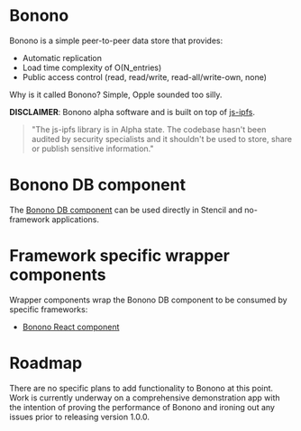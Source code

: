 # Bonono

Bonono is a simple peer-to-peer data store that provides:

* Automatic replication
* Load time complexity of O(N_entries) 
* Public access control (read, read/write, read-all/write-own, none)

Why is it called Bonono? Simple, Opple sounded too silly.

**DISCLAIMER**: Bonono alpha software and is built on top of [js-ipfs](https://js.ipfs.tech/).

>"The js-ipfs library is in Alpha state. The codebase hasn't been audited by security specialists and it shouldn't be used to store, share or publish sensitive information."

# Bonono DB component

The [Bonono DB component](main/README.md) can be used directly in Stencil and no-framework applications.

# Framework specific wrapper components

Wrapper components wrap the Bonono DB component to be consumed by specific frameworks:

* [Bonono React component](bonono-react/README.md)

# Roadmap

There are no specific plans to add functionality to Bonono at this point. Work is currently underway on a comprehensive demonstration app with the intention of proving the performance of Bonono and ironing out any issues prior to releasing version 1.0.0.